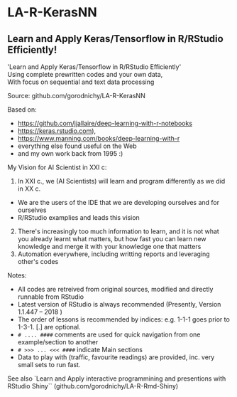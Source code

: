 # LA-R-KerasNN
Learn and Apply Keras/Tensorflow in R/RStudio Efficiently!
---
'Learn and Apply Keras/Tensorflow in R/RStudio Efficiently'    
Using complete prewritten codes and your own data,  
With focus on sequential and text data processing   

Source: github.com/gorodnichy/LA-R-KerasNN

Based on:
- https://github.com/jjallaire/deep-learning-with-r-notebooks
- https://keras.rstudio.com),
- https://www.manning.com/books/deep-learning-with-r
- everything else found useful on the Web
- and my own work back from 1995 :)

My Vision for AI Scientist in XXI c:
1. In XXI c., we (AI Scientists) will learn and program differently as we did in XX c.
- We are the users of the IDE that we are developing ourselves and for ourselves
- R/RStudio examplies and leads this vision
2. There's increasingly too much information to learn, and it is not what you already learnt  what matters,
but how fast you can learn new knowledge and merge it with your knowledge one that matters
3. Automation everywhere, including writting reports and leveraging other's codes

Notes:
- All codes are retreived from original sources, modified and directly runnable from RStudio
- Latest version of RStudio is always recommended (Presently, Version 1.1.447 – 2018 )
- The order of lessons is recommended by indices: e.g. 1-1-1 goes prior to 1-3-1. [.] are optional.
- `# .... ####` comments are used for quick navigation from one example/section to another
- `# >>> ... <<< ####` indicate Main sections
- Data to play with (traffic, favourite readings) are provided, inc. very small sets to run fast.

See also `Learn and Apply interactive programmining and presentions with RStudio Shiny`` (github.com/gorodnichy/LA-R-Rmd-Shiny)

